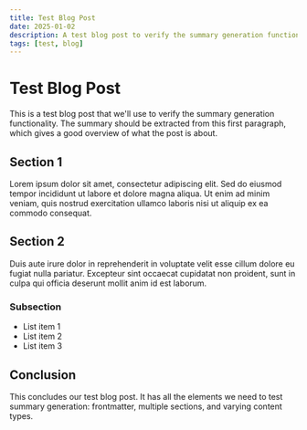 ```yaml
---
title: Test Blog Post
date: 2025-01-02
description: A test blog post to verify the summary generation functionality
tags: [test, blog]
---
```


# Test Blog Post

This is a test blog post that we'll use to verify the summary generation functionality. The summary should be extracted from this first paragraph, which gives a good overview of what the post is about.

## Section 1

Lorem ipsum dolor sit amet, consectetur adipiscing elit. Sed do eiusmod tempor incididunt ut labore et dolore magna aliqua. Ut enim ad minim veniam, quis nostrud exercitation ullamco laboris nisi ut aliquip ex ea commodo consequat.

## Section 2

Duis aute irure dolor in reprehenderit in voluptate velit esse cillum dolore eu fugiat nulla pariatur. Excepteur sint occaecat cupidatat non proident, sunt in culpa qui officia deserunt mollit anim id est laborum.

### Subsection

- List item 1
- List item 2
- List item 3

## Conclusion

This concludes our test blog post. It has all the elements we need to test summary generation: frontmatter, multiple sections, and varying content types.
